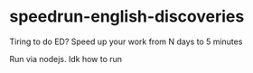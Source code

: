 # speedrun-english-discoveries
Tiring to do ED? Speed up your work from N days to 5 minutes

Run via nodejs. Idk how to run
